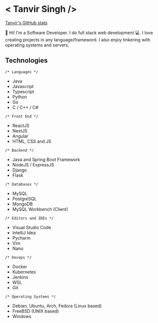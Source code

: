 # < Tanvir Singh />

[Tanvir's GitHub stats](https://github-readme-stats.vercel.app/api?username=TanvirSingh007)

👋 Hi! I'm a Software Developer. I do full stack web development 💻. I love creating projects in any language/frameword. I also enjoy tinkering with operating systems and servers.   

## Technologies
```/* Languages */```
- Java
- Javascript
- Typescript
- Python
- Go
- C / C++ / C#

```/* Front End */```
- ReactJS
- NextJS
- Angular
- HTML, CSS and JS

```/* Backend */ ```
- Java and Spring Boot Framework
- NodeJS / ExpressJS
- Django
- Flask

```/* Databases */```
- MySQL
- PostgreSQL
- MongoDB
- MySQL Workbench (Client)

```/* Editors and IDEs */```
- Visual Studio Code
- IntelliJ Idea
- Pycharm
- Vim
- Nano

```/* Devops */ ```
- Docker
- Kubernetes
- Jenkins
- WSL
- Git

```/* Operating Systems */```
- Debian, Ubuntu, Arch, Fedora (Linux based)
- FreeBSD (UNIX based)
- Windows
